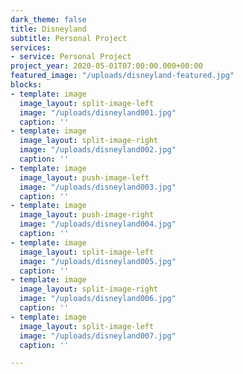 ```yaml
---
dark_theme: false
title: Disneyland
subtitle: Personal Project
services:
- service: Personal Project
project_year: 2020-05-01T07:00:00.000+00:00
featured_image: "/uploads/disneyland-featured.jpg"
blocks:
- template: image
  image_layout: split-image-left
  image: "/uploads/disneyland001.jpg"
  caption: ''
- template: image
  image_layout: split-image-right
  image: "/uploads/disneyland002.jpg"
  caption: ''
- template: image
  image_layout: push-image-left
  image: "/uploads/disneyland003.jpg"
  caption: ''
- template: image
  image_layout: push-image-right
  image: "/uploads/disneyland004.jpg"
  caption: ''
- template: image
  image_layout: split-image-left
  image: "/uploads/disneyland005.jpg"
  caption: ''
- template: image
  image_layout: split-image-right
  image: "/uploads/disneyland006.jpg"
  caption: ''
- template: image
  image_layout: split-image-left
  image: "/uploads/disneyland007.jpg"
  caption: ''

---
```

